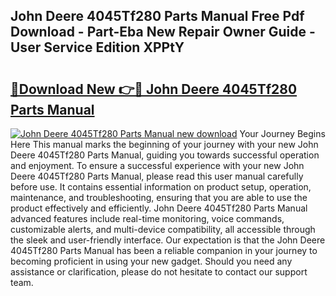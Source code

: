 ## John Deere 4045Tf280 Parts Manual Free Pdf Download - Part-Eba New Repair Owner Guide - User Service Edition XPPtY

# <h2><a href="http://bc85771.oget.top/?id=John+Deere+4045Tf280+Parts+Manual">🔗Download New 👉🔴 John Deere 4045Tf280 Parts Manual</a></h2>

[![John Deere 4045Tf280 Parts Manual new download](https://i.imgur.com/5g1atiW.png)](http://bc85771.oget.top/?id=John+Deere+4045Tf280+Parts+Manual)
Your Journey Begins Here This manual marks the beginning of your journey with your new John Deere 4045Tf280 Parts Manual, guiding you towards successful operation and enjoyment. To ensure a successful experience with your new John Deere 4045Tf280 Parts Manual, please read this user manual carefully before use. It contains essential information on product setup, operation, maintenance, and troubleshooting, ensuring that you are able to use the product effectively and efficiently. John Deere 4045Tf280 Parts Manual advanced features include real-time monitoring, voice commands, customizable alerts, and multi-device compatibility, all accessible through the sleek and user-friendly interface. Our expectation is that the John Deere 4045Tf280 Parts Manual has been a reliable companion in your journey to becoming proficient in using your new gadget. Should you need any assistance or clarification, please do not hesitate to contact our support team.
